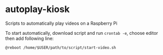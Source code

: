 # autoplay-kiosk
Scripts to automatically play videos on a Raspberry Pi

To start automatically, download script and run `crontab -e`, choose editor then add following line:
```
@reboot /home/$USER/path/to/script/start-video.sh
```

